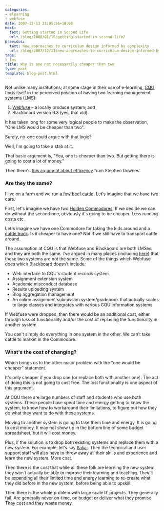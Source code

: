 ```yaml
---
categories:
- elearning
- webfuse
date: 2007-12-13 21:05:56+10:00
next:
  text: Getting started in Second Life
  url: /blog/2008/01/10/getting-started-in-second-life/
previous:
  text: New approaches to curriculum design informed by complexity
  url: /blog/2007/12/11/new-approaches-to-curriculum-design-informed-by-complexity/
tags:
- lms
title: Why is one not necessarily cheaper than two
type: post
template: blog-post.html
---
```

Not unlike many institutions, at some stage in their use of e-learning, [CQU](http://www.cqu.edu.au/) finds itself in the perceived position of having two learning management systems (LMS):

1. [Webfuse](http://cq-pan.cqu.edu.au/david-jones/Publications/Papers_and_Books/ISDT_elearning/) - a locally produce system; and
2. Blackboard version 6.3 (yes, that old)

It has taken long for some very logical people to make the observation, "One LMS would be cheaper than two".

Surely, no-one could argue with that logic?

Well, I'm going to take a stab at it.

That basic argument is, "Yea, one is cheaper than two. But getting there is going to cost a lot of money."

Then there's [this argument about efficiency](http://www.downes.ca/cgi-bin/page.cgi?post=42694) from Stephen Downes.

### Are they the same?

I live on a farm and we run [a few beef cattle](http://cq-pan.cqu.edu.au/david-jones/Background/Struck_Oil/bullandcows.jpeg). Let's imagine that we have two cars.

First, let's imagine we have two [Holden Commodores](http://www.holden.com.au/www-holden/action/vehicleentry?vehicleid=4). If we decide we can do without the second one, obviously it's going to be cheaper. Less running costs etc.

Let's imagine we have one Commodore for taking the kids around and a [cattle truck](http://www.farmtrader.co.nz/ArticleDetails.aspx?Ne=145&N=4294967273&No=60&item=125&sid=1163EDDA41D3). Is it cheaper to have one? Not if we still have to transport cattle around.

The assumption at CQU is that Webfuse and Blackboard are both LMSes and they are both the same. I've argued in many places (including [here](http://cq-pan.cqu.edu.au/david-jones/Publications/Presentations/missingPs/)) that these two systems are not the same. Some of the things which Webfuse does which Blackboard doesn't include:

- Web interface to CQU's student records system.
- Assignment extension system
- Academic misconduct database
- Results uploading system
- Blog aggregation management
- An online assignment submission system/gradebook that actually scales to large classes and integrates with various CQU information systems

If Webfuse were dropped, then there would be an additional cost, either through loss of functionality and/or the cost of replacing the functionality in another system.

You can't simply do everything in one system in the other. We can't take cattle to market in the Commodore.

### What's the cost of changing?

Which brings us to the other major problem with the "one would be cheaper" statement.

It's only cheaper if you drop one (or replace both with another one). The act of doing this is not going to cost free. The lost functionality is one aspect of this argument.

At CQU there are large numbers of staff and students who use both systems. These people have spent time and energy getting to know the system, to know how to workaround their limitations, to figure out how they do what they want to do with these systems.

Moving to another system is going to take them time and energy. It is going to cost money. It may not show up in the bottom line of some budget spreadsheet, but it will cost money.

Plus, if the solution is to drop both existing systems and replace them with a new system. For example, let's say [Sakai](http://sakaiproject.org/). Then the technical and user support staff will also have to throw away all their skills and experience and learn the new system. More cost.

Then there is the cost that while all these folk are learning the new system they won't actually be able to improve their learning and teaching. They'll be expending all their limited time and energy learning to re-create what they did before in the new system, before being able to upskill.

Then there is the whole problem with large scale IT projects. They generally fail. Are generally never on-time, on budget or deliver what they promise. They cost and they waste money.